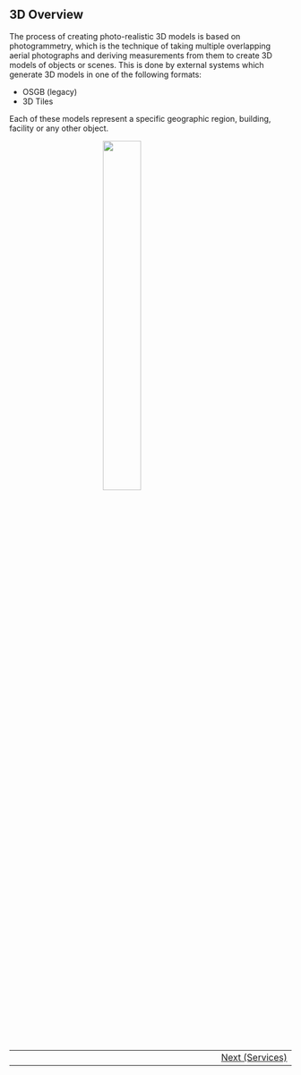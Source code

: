 ## 3D Overview <!-- {docsify-ignore} -->
The process of creating photo-realistic 3D models is based on photogrammetry, which is the technique of taking multiple overlapping aerial photographs and deriving measurements from them to create 3D models of objects or scenes. This is done by external systems which generate 3D models in one of the following formats:
* OSGB (legacy)
* 3D Tiles

Each of these models represent a specific geographic region, building, facility or any other object.
<figure>
    <img src="./assets/images/3Dtile.png" style="display: block;margin-left: auto;margin-right: auto;width: 40%;">
</figure>

<br/>
<br/>
<table style=" width: 100%; display: table !important;">
    <tbody>
        <tr>
            <td align="left"></td>
            <td align="right">
                <a href="#/getting-started/3D/3D_services">Next (Services)</a>
            </td>
        </tr>
    </tbody>
</table>